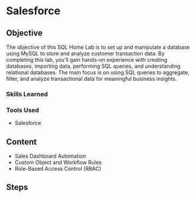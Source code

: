 # Salesforce

## Objective
  
The objective of this SQL Home Lab is to set up and manipulate a database using MySQL to store and analyze customer transaction data. By completing this lab, you'll gain hands-on experience with creating databases, importing data, performing SQL queries, and understanding relational databases. The main focus is on using SQL queries to aggregate, filter, and analyze transactional data for meaningful business insights.

### Skills Learned

### Tools Used

- Salesforce

## Content
- Sales Dashboard Automation
- Custom Object and Workflow Rules
- Role-Based Access Control (RBAC)

## Steps
